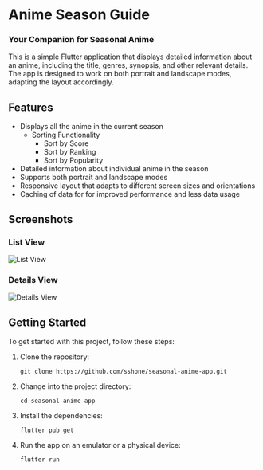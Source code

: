 # Anime Season Guide
### Your Companion for Seasonal Anime

This is a simple Flutter application that displays detailed information about an anime, including the title, genres, synopsis, and other relevant details. The app is designed to work on both portrait and landscape modes, adapting the layout accordingly.

## Features

- Displays all the anime in the current season
   - Sorting Functionality
      - Sort by Score
      - Sort by Ranking
      - Sort by Popularity
- Detailed information about individual anime in the season
- Supports both portrait and landscape modes
- Responsive layout that adapts to different screen sizes and orientations
- Caching of data for for improved performance and less data usage

## Screenshots

### List View
![List View](https://user-images.githubusercontent.com/127620387/235943441-30e312a0-50a8-4e1f-a1ba-24a935f6a8a0.png)

### Details View
![Details View](https://user-images.githubusercontent.com/127620387/235943598-fa38b5ec-d1c5-4327-b4f0-57dc01e08908.png)

## Getting Started

To get started with this project, follow these steps:

1. Clone the repository:
   ```
   git clone https://github.com/sshone/seasonal-anime-app.git
   ```
2. Change into the project directory:
   ```
   cd seasonal-anime-app
   ```
3. Install the dependencies:
   ```
   flutter pub get
   ```
4. Run the app on an emulator or a physical device:
   ```
   flutter run
   ```
